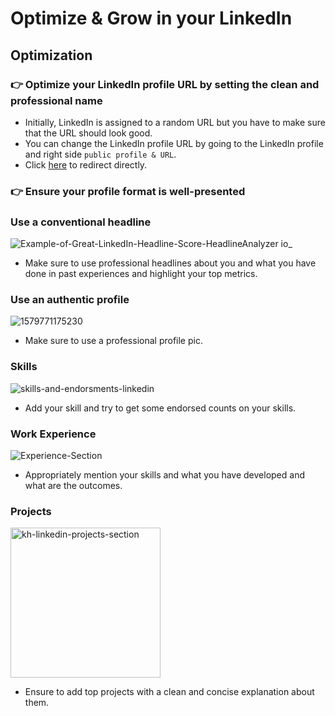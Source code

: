 # Optimize & Grow in your LinkedIn

## Optimization

### 👉 Optimize your LinkedIn profile URL by setting the clean and professional name

- Initially, LinkedIn is assigned to a random URL but you have to make sure that the URL should look good.
- You can change the LinkedIn profile URL by going to the LinkedIn profile and right side `public profile & URL`.
- Click [here](https://www.linkedin.com/public-profile/settings) to redirect directly.

### 👉 Ensure your profile format is well-presented

### Use a conventional headline
![Example-of-Great-LinkedIn-Headline-Score-HeadlineAnalyzer io_](https://github.com/Saivaraprasad48/Social_Optimization/assets/93783719/70d432df-8f62-43c6-b71c-f41b062259b0)
* Make sure to use professional headlines about you and what you have done in past experiences and highlight your top metrics.

### Use an authentic profile
![1579771175230](https://github.com/Saivaraprasad48/Social_Optimization/assets/93783719/71ca288b-ce5c-4953-9b79-e1acc5764b74)
* Make sure to use a professional profile pic.

### Skills
![skills-and-endorsments-linkedin](https://github.com/Saivaraprasad48/Social_Optimization/assets/93783719/120bd7dd-edb5-4410-91de-3236ea224df3)
* Add your skill and try to get some endorsed counts on your skills.  

### Work Experience
![Experience-Section](https://github.com/Saivaraprasad48/Social_Optimization/assets/93783719/61f9a359-591b-4772-96f1-827404d12104)
* Appropriately mention your skills and what you have developed and what are the outcomes.

### Projects
<img width="240" alt="kh-linkedin-projects-section" src="https://github.com/Saivaraprasad48/Social_Optimization/assets/93783719/531db80a-a697-4b9c-95ac-52c3b81fcba7">

* Ensure to add top projects with a clean and concise explanation about them.





